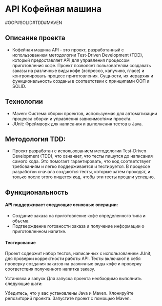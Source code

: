 # API Кофейная машина
#OOP#SOLID#TDD#MAVEN
##  Описание проекта
- Кофейная машина API - это проект, разработанный с использованием методологии Test-Driven Development (TDD), который предоставляет API для управления процессом приготовления кофе. Проект позволяет пользователям создавать заказы на различные виды кофе (эспрессо, капучино, гласе) и контролировать процесс приготовления. Сущности, их иерархия и функциональность созданы в соответствии с принципами ООП и SOLID.

##  Технологии
- Maven: Система сборки проектов, используемая для автоматизации процесса сборки и управления зависимостями проекта.
- JUnit: Фреймворк для написания и выполнения тестов в Java.
  
## Методология TDD:
- Проект разработан с использованием методологии Test-Driven Development (TDD), что означает, что тесты пишутся до написания самого кода. Это помогает гарантировать, что код соответствует требованиям и легко поддерживается и тестируется. В процессе разработки сначала создаются тесты, которые затем проходят, и только после этого пишется код, чтобы эти тесты прошли успешно.

## Функциональность
#### API поддерживает следующие основные операции:
- Создание заказа на приготовление кофе определенного типа и объема.
- Подтверждение готовности заказа и получение информации о приготовленном напитке.
#### Тестирование
Проект содержит набор тестов, написанных с использованием JUnit, для проверки корректности работы API. Тесты включают в себя проверку создания заказов на различные виды кофе и проверку соответствия полученного напитка заказу.

Установка и запуск
Для запуска проекта необходимо выполнить следующие шаги:

Убедитесь, что у вас установлены Java и Maven.
Клонируйте репозиторий проекта.
Запустите проект с помощью Maven.
